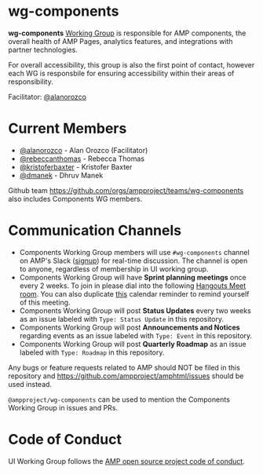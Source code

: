 # wg-components
**wg-components** [Working Group](https://github.com/ampproject/meta/blob/master/GOVERNANCE.md#working-groups) is responsible for AMP components, the overall health of AMP Pages, analytics features, and integrations with partner technologies. 

For overall accessibility, this group is also the first point of contact, however each WG is responsbile for ensuring accessibility within their areas of responsibility.

Facilitator: [@alanorozco](https://github.com/alanorozco)

# Current Members
- [@alanorozco](https://github.com/micajuine-ho) - Alan Orozco (Facilitator)
- [@rebeccanthomas](https://github.com/rebeccanthomas) - Rebecca Thomas
- [@kristoferbaxter](https://github.com/kristoferbaxter) - Kristofer Baxter
- [@dmanek](https://github.com/dmanek) - Dhruv Manek

Github team https://github.com/orgs/ampproject/teams/wg-components also includes Components WG members.

# Communication Channels
- Components Working Group members will use `#wg-components` channel on AMP's Slack ([signup](https://docs.google.com/forms/d/e/1FAIpQLSd83J2IZA6cdR6jPwABGsJE8YL4pkypAbKMGgUZZriU7Qu6Tg/viewform?fbzx=4406980310789882877)) for real-time discussion. The channel is open to anyone, regardless of membership in UI working group.
- Components Working Group will have **Sprint planning meetings** once every 2 weeks. To join in please dial into the following [Hangouts Meet room](https://meet.google.com/auo-gesx-tto). You can also duplicate [this](https://calendar.google.com/event?action=TEMPLATE&tmeid=MTIycTY5czdmb3AxamE0NjNmdjZ2cGhtOGtfMjAxOTExMjJUMTkwMDAwWiBuYWluYXJAZ29vZ2xlLmNvbQ&tmsrc=nainar%40google.com&scp=ALL) calendar reminder to remind yourself of this meeting. 
- Components Working Group will post **Status Updates** every two weeks as an issue labeled with `Type: Status Update` in this repository.
- Components Working Group will post **Announcements and Notices** regarding events as an issue labeled with `Type: Event` in this repository.
- Components Working Group will post **Quarterly Roadmap** as an issue labeled with `Type: Roadmap` in this repository.

Any bugs or feature requests related to AMP should NOT be filed in this repository and https://github.com/ampproject/amphtml/issues should be used instead.

`@ampproject/wg-components` can be used to mention the Components Working Group in issues and PRs.

# Code of Conduct
UI Working Group follows the [AMP open source project code of conduct](https://github.com/ampproject/meta/blob/master/CODE_OF_CONDUCT.md).
